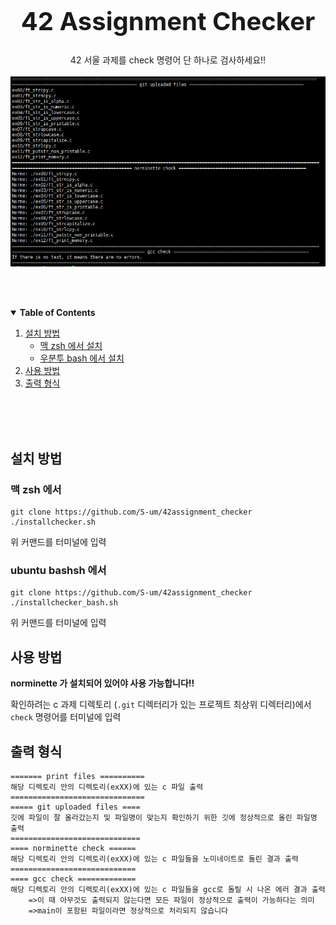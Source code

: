 <!-- PROJECT LOGO -->
<br />
<p align="center">
  

  <h1 style="font-size:30pt" align="center">42 Assignment Checker</h1>

  <p align="center">
    42 서울 과제를 check 명령어 단 하나로 검사하세요!!<br><br>
  <a href="https://github.com/S-um/42assignment_checker">
    <img src="Images/42assignment_checker.png" alt="Logo">
  </a>
  </p>
</p>

<br><br>

<!-- TABLE OF CONTENTS -->
<details open="open">
  <summary><b>Table of Contents</b></summary>
  <ol>
    <li>
      <a href="#설치-방법">설치 방법</a>
      <ul>
        <li><a href="#맥-zsh-에서">맥 zsh 에서 설치</a></li>
        <li><a href="#ubuntu-bashsh-에서">우분투 bash 에서 설치</a></li>
      </ul>
    </li>
    <li>
      <a href="#사용-방법">사용 방법</a>
    </li>
    <li>
      <a href="#출력-형식">출력 형식</a>
    </li>
  </ol>
</details>

<br><br><br>
<!-- GETTING STARTED -->

## **설치 방법**

### **맥 zsh 에서**

```
git clone https://github.com/S-um/42assignment_checker
./installchecker.sh
```
위 커맨드를 터미널에 입력

### **ubuntu bashsh 에서**

```
git clone https://github.com/S-um/42assignment_checker
./installchecker_bash.sh
```
위 커맨드를 터미널에 입력

## **사용 방법**

**norminette 가 설치되어 있어야 사용 가능합니다!!**

확인하려는 c 과제 디렉토리 (`.git` 디렉터리가 있는 프로젝트 최상위 디렉터리)에서
`check` 명령어를 터미널에 입력


## **출력 형식**

```
======= print files ==========
해당 디렉토리 안의 디렉토리(exXX)에 있는 c 파일 출력
==============================
===== git uploaded files ====
깃에 파일이 잘 올라갔는지 및 파일명이 맞는지 확인하기 위한 깃에 정상적으로 올린 파일명 출력
=============================
==== norminette check ======
해당 디렉토리 안의 디렉토리(exXX)에 있는 c 파일들을 노미네이트로 돌린 결과 출력
============================
==== gcc check =============
해당 디렉토리 안의 디렉토리(exXX)에 있는 c 파일들을 gcc로 돌릴 시 나온 에러 결과 출력
	=>이 때 아무것도 출력되지 않는다면 모든 파일이 정상적으로 출력이 가능하다는 의미
	=>main이 포함된 파일이라면 정상적으로 처리되지 않습니다
```

